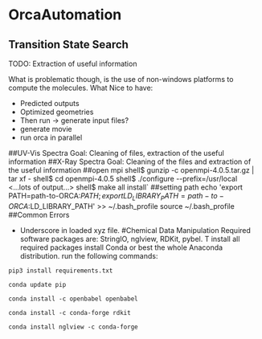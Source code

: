 # OrcaAutomation
## Transition State Search 
TODO: Extraction of useful information 

What is problematic though, is the use of non-windows platforms to compute the molecules.
What 
Nice to have: 
* Predicted outputs 
* Optimized geometries 
* Then run -> generate input files?  
* generate movie 
* run orca in parallel

##UV-Vis Spectra 
Goal: Cleaning of files, extraction of the useful information 
##X-Ray Spectra 
Goal: Cleaning of the files and extraction of the useful information 
##open mpi 
shell$ gunzip -c openmpi-4.0.5.tar.gz | tar xf -
shell$ cd openmpi-4.0.5
shell$ ./configure --prefix=/usr/local
<...lots of output...>
shell$ make all install`
##setting path 
echo 'export PATH=path-to-ORCA:$PATH; export LD_LIBRARY_PATH=path-to-ORCA:$LD_LIBRARY_PATH'  >> ~/.bash_profile
source ~/.bash_profile
##Common Errors 
* Underscore in loaded xyz file. 
#Chemical Data Manipulation 
Required software packages are: StringIO, nglview, RDKit, pybel. 
T install all required packages install Conda or best the whole Anaconda distribution. 
run the following commands: 

```pip3 install requirements.txt```

```conda update pip```

```conda install -c openbabel openbabel```

```conda install -c conda-forge rdkit```

```conda install nglview -c conda-forge```
